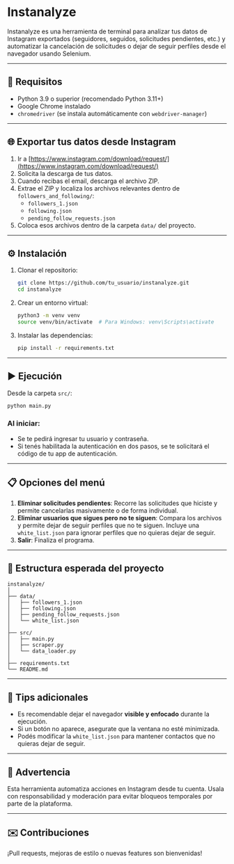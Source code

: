 # Instanalyze

Instanalyze es una herramienta de terminal para analizar tus datos de Instagram exportados (seguidores, seguidos, solicitudes pendientes, etc.) y automatizar la cancelación de solicitudes o dejar de seguir perfiles desde el navegador usando Selenium.

---

## 🔧 Requisitos

- Python 3.9 o superior (recomendado Python 3.11+)
- Google Chrome instalado
- `chromedriver` (se instala automáticamente con `webdriver-manager`)

---

## 🌐 Exportar tus datos desde Instagram

1. Ir a [https://www.instagram.com/download/request/](https://www.instagram.com/download/request/)
2. Solicita la descarga de tus datos.
3. Cuando recibas el email, descarga el archivo ZIP.
4. Extrae el ZIP y localiza los archivos relevantes dentro de `followers_and_following/`:
   - `followers_1.json`
   - `following.json`
   - `pending_follow_requests.json`
5. Coloca esos archivos dentro de la carpeta `data/` del proyecto.

---

## ⚙️ Instalación

1. Clonar el repositorio:
   ```bash
   git clone https://github.com/tu_usuario/instanalyze.git
   cd instanalyze
   ```

2. Crear un entorno virtual:
   ```bash
   python3 -m venv venv
   source venv/bin/activate  # Para Windows: venv\Scripts\activate
   ```

3. Instalar las dependencias:
   ```bash
   pip install -r requirements.txt
   ```

---

## ▶️ Ejecución

Desde la carpeta `src/`:

```bash
python main.py
```

### Al iniciar:
- Se te pedirá ingresar tu usuario y contraseña.
- Si tenés habilitada la autenticación en dos pasos, se te solicitará el código de tu app de autenticación.

---

## 📋 Opciones del menú

1. **Eliminar solicitudes pendientes**: Recorre las solicitudes que hiciste y permite cancelarlas masivamente o de forma individual.
2. **Eliminar usuarios que sigues pero no te siguen**: Compara los archivos y permite dejar de seguir perfiles que no te siguen. Incluye una `white_list.json` para ignorar perfiles que no quieras dejar de seguir.
3. **Salir**: Finaliza el programa.

---

## 📂 Estructura esperada del proyecto

```
instanalyze/
│
├── data/
│   ├── followers_1.json
│   ├── following.json
│   ├── pending_follow_requests.json
│   └── white_list.json
│
├── src/
│   ├── main.py
│   ├── scraper.py
│   └── data_loader.py
│
├── requirements.txt
└── README.md
```

---

## 🔎 Tips adicionales

- Es recomendable dejar el navegador **visible y enfocado** durante la ejecución.
- Si un botón no aparece, asegurate que la ventana no esté minimizada.
- Podés modificar la `white_list.json` para mantener contactos que no quieras dejar de seguir.

---

## 🚨 Advertencia

Esta herramienta automatiza acciones en Instagram desde tu cuenta. Usala con responsabilidad y moderación para evitar bloqueos temporales por parte de la plataforma.

---

## ✉️ Contribuciones

¡Pull requests, mejoras de estilo o nuevas features son bienvenidas!
